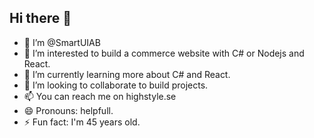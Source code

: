 ## Hi there 👋


- 👋 I’m @SmartUIAB
- 👀 I’m interested to build a commerce website with C# or Nodejs and React.
- 🌱 I’m currently learning more about C# and React.
- 💞️ I’m looking to collaborate to build projects.
- 📫 You can reach me on highstyle.se
- 😄 Pronouns: helpfull.
- ⚡ Fun fact: I'm 45 years old.

<!---
SmartUIAB/SmartUIAB is a ✨ special ✨ repository because its `README.md` (this file) appears on your GitHub profile.
You can click the Preview link to take a look at your changes.
--->
